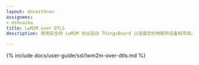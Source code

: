 ```yaml
---
layout: docwithnav
assignees:
- dshvaika
title: LwM2M over DTLS
description: 使用安全的 LwM2M 协议启动 ThingsBoard 以连接您的物联网设备和项目。

---
```

{% include docs/user-guide/ssl/lwm2m-over-dtls.md %}
